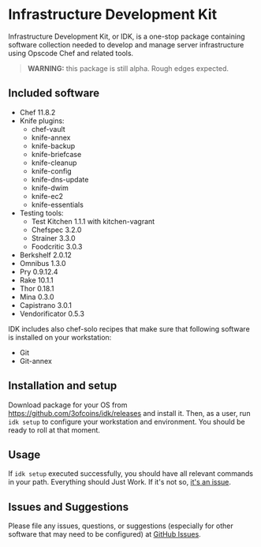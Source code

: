 Infrastructure Development Kit
==============================

Infrastructure Development Kit, or IDK, is a one-stop package
containing software collection needed to develop and manage server
infrastructure using Opscode Chef and related tools.

> **WARNING:** this package is still alpha. Rough edges expected.

Included software
-----------------

 - Chef 11.8.2
 - Knife plugins:
   - chef-vault
   - knife-annex
   - knife-backup
   - knife-briefcase
   - knife-cleanup
   - knife-config
   - knife-dns-update
   - knife-dwim
   - knife-ec2
   - knife-essentials
 - Testing tools:
   - Test Kitchen 1.1.1 with kitchen-vagrant
   - Chefspec 3.2.0
   - Strainer 3.3.0
   - Foodcritic 3.0.3
 - Berkshelf 2.0.12
 - Omnibus 1.3.0
 - Pry 0.9.12.4
 - Rake 10.1.1
 - Thor 0.18.1
 - Mina 0.3.0
 - Capistrano 3.0.1
 - Vendorificator 0.5.3

IDK includes also chef-solo recipes that make sure that following
software is installed on your workstation:

 - Git
 - Git-annex

Installation and setup
----------------------

Download package for your OS from
https://github.com/3ofcoins/idk/releases and install it. Then, as a
user, run `idk setup` to configure your workstation and
environment. You should be ready to roll at that moment.

Usage
-----

If `idk setup` executed successfully, you should have all relevant
commands in your path. Everything should Just Work. If it's not so,
[it's an issue](https://github.com/3ofcoins/idk/issues).

Issues and Suggestions
----------------------

Please file any issues, questions, or suggestions (especially for
other software that may need to be configured) at
[GitHub Issues](https://github.com/3ofcoins/idk/issues).
